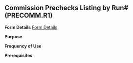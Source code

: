 ## Commission Prechecks Listing by Run# (PRECOMM.R1)
<PageHeader />

**Form Details**
[Form Details](../PRECOMM-R1-1/README.md)

**Purpose**

**Frequency of Use**

**Prerequisites**

<badge text= "Version 8.10.57 " vertical="middle" />

<PageFooter />
